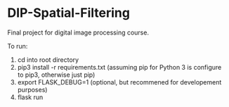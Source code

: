 # DIP-Spatial-Filtering
Final project for digital image processing course.

To run:
1. cd into root directory
2. pip3 install -r requirements.txt (assuming pip for Python 3 is configure to pip3, otherwise just pip)
3. export FLASK_DEBUG=1 (optional, but recommened for developement purposes)
4. flask run

